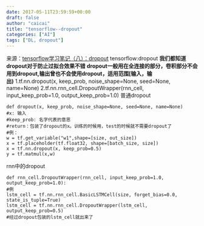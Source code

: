 ```yaml
---
date: 2017-05-11T23:59:59+00:00
draft: false
author: "caicai"
title: "tensorflow--dropout"
categories: ["AI"]
tags: ["DL, dropout"] 
---
```



来源：[tensorflow学习笔记（八）：dropout](http://blog.csdn.net/u012436149/article/details/52891119)
tensorflow:dropout
**我们都知道dropout对于防止过拟合效果不错** **dropout一般用在全连接的部分，卷积部分不会用到dropout,输出曾也不会使用dropout，适用范围[输入，输出)** 1.tf.nn.dropout(x, keep_prob, noise_shape=None, seed=None, name=None) 2.tf.nn.rnn_cell.DropoutWrapper(rnn_cell, input_keep_prob=1.0, output_keep_prob=1.0)
普通dropout
```
def dropout(x, keep_prob, noise_shape=None, seed=None, name=None)
#x: 输入
#keep_prob: 名字代表的意思
#return：包装了dropout的x。训练的时候用，test的时候就不需要dropout了
#例：
w = tf.get_variable("w1",shape=[size, out_size])
x = tf.placeholder(tf.float32, shape=[batch_size, size])
x = tf.nn.dropout(x, keep_prob=0.5)
y = tf.matmul(x,w)
```
rnn中的dropout
```
def rnn_cell.DropoutWrapper(rnn_cell, input_keep_prob=1.0, output_keep_prob=1.0):
#例
lstm_cell = tf.nn.rnn_cell.BasicLSTMCell(size, forget_bias=0.0, state_is_tuple=True)
lstm_cell = tf.nn.rnn_cell.DropoutWrapper(lstm_cell, output_keep_prob=0.5)
#经过dropout包装的lstm_cell就出来了
```
